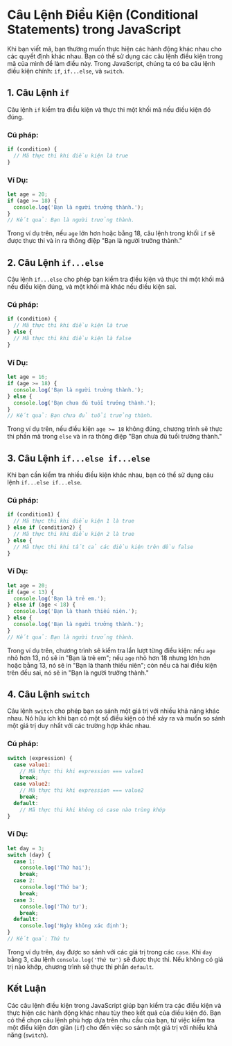 # Câu Lệnh Điều Kiện (Conditional Statements) trong JavaScript

Khi bạn viết mã, bạn thường muốn thực hiện các hành động khác nhau cho các quyết định khác nhau. Bạn có thể sử dụng các câu lệnh điều kiện trong mã của mình để làm điều này. Trong JavaScript, chúng ta có ba câu lệnh điều kiện chính: `if`, `if...else`, và `switch`.

## 1. Câu Lệnh `if`

Câu lệnh `if` kiểm tra điều kiện và thực thi một khối mã nếu điều kiện đó đúng.

### Cú pháp:

```javascript
if (condition) {
  // Mã thực thi khi điều kiện là true
}
```

### Ví Dụ:

```javascript
let age = 20;
if (age >= 18) {
  console.log('Bạn là người trưởng thành.');
}
// Kết quả: Bạn là người trưởng thành.
```

Trong ví dụ trên, nếu `age` lớn hơn hoặc bằng 18, câu lệnh trong khối `if` sẽ được thực thi và in ra thông điệp "Bạn là người trưởng thành."

## 2. Câu Lệnh `if...else`

Câu lệnh `if...else` cho phép bạn kiểm tra điều kiện và thực thi một khối mã nếu điều kiện đúng, và một khối mã khác nếu điều kiện sai.

### Cú pháp:

```javascript
if (condition) {
  // Mã thực thi khi điều kiện là true
} else {
  // Mã thực thi khi điều kiện là false
}
```

### Ví Dụ:

```javascript
let age = 16;
if (age >= 18) {
  console.log('Bạn là người trưởng thành.');
} else {
  console.log('Bạn chưa đủ tuổi trưởng thành.');
}
// Kết quả: Bạn chưa đủ tuổi trưởng thành.
```

Trong ví dụ trên, nếu điều kiện `age >= 18` không đúng, chương trình sẽ thực thi phần mã trong `else` và in ra thông điệp "Bạn chưa đủ tuổi trưởng thành."

## 3. Câu Lệnh `if...else if...else`

Khi bạn cần kiểm tra nhiều điều kiện khác nhau, bạn có thể sử dụng câu lệnh `if...else if...else`.

### Cú pháp:

```javascript
if (condition1) {
  // Mã thực thi khi điều kiện 1 là true
} else if (condition2) {
  // Mã thực thi khi điều kiện 2 là true
} else {
  // Mã thực thi khi tất cả các điều kiện trên đều false
}
```

### Ví Dụ:

```javascript
let age = 20;
if (age < 13) {
  console.log('Bạn là trẻ em.');
} else if (age < 18) {
  console.log('Bạn là thanh thiếu niên.');
} else {
  console.log('Bạn là người trưởng thành.');
}
// Kết quả: Bạn là người trưởng thành.
```

Trong ví dụ trên, chương trình sẽ kiểm tra lần lượt từng điều kiện: nếu `age` nhỏ hơn 13, nó sẽ in "Bạn là trẻ em"; nếu `age` nhỏ hơn 18 nhưng lớn hơn hoặc bằng 13, nó sẽ in "Bạn là thanh thiếu niên"; còn nếu cả hai điều kiện trên đều sai, nó sẽ in "Bạn là người trưởng thành."

## 4. Câu Lệnh `switch`

Câu lệnh `switch` cho phép bạn so sánh một giá trị với nhiều khả năng khác nhau. Nó hữu ích khi bạn có một số điều kiện có thể xảy ra và muốn so sánh một giá trị duy nhất với các trường hợp khác nhau.

### Cú pháp:

```javascript
switch (expression) {
  case value1:
    // Mã thực thi khi expression === value1
    break;
  case value2:
    // Mã thực thi khi expression === value2
    break;
  default:
    // Mã thực thi khi không có case nào trùng khớp
}
```

### Ví Dụ:

```javascript
let day = 3;
switch (day) {
  case 1:
    console.log('Thứ hai');
    break;
  case 2:
    console.log('Thứ ba');
    break;
  case 3:
    console.log('Thứ tư');
    break;
  default:
    console.log('Ngày không xác định');
}
// Kết quả: Thứ tư
```

Trong ví dụ trên, `day` được so sánh với các giá trị trong các `case`. Khi `day` bằng 3, câu lệnh `console.log('Thứ tư')` sẽ được thực thi. Nếu không có giá trị nào khớp, chương trình sẽ thực thi phần `default`.

## Kết Luận

Các câu lệnh điều kiện trong JavaScript giúp bạn kiểm tra các điều kiện và thực hiện các hành động khác nhau tùy theo kết quả của điều kiện đó. Bạn có thể chọn câu lệnh phù hợp dựa trên nhu cầu của bạn, từ việc kiểm tra một điều kiện đơn giản (`if`) cho đến việc so sánh một giá trị với nhiều khả năng (`switch`).